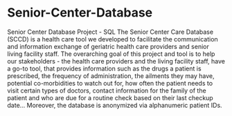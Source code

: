 # Senior-Center-Database
Senior Center Database Project - SQL 
The Senior Center Care Database (SCCD) is a health care tool we developed to 
facilitate the communication and information exchange of geriatric health care 
providers and senior living facility staff. The overarching goal of this project and tool 
is to help our stakeholders - the health care providers and the living facility staff, 
have a go-to tool, that provides information such as the drugs a patient is 
prescribed, the frequency of administration, the ailments they may have, potential 
co-morbidities to watch out for, how often the patient needs to visit certain types of 
doctors, contact information for the family of the patient and who are due for a 
routine check based on their last checkup date... Moreover, the database is 
anonymized via alphanumeric patient IDs.
